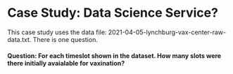 # Case Study: Data Science Service?
This case study uses the data file: 2021-04-05-lynchburg-vax-center-raw-data.txt. There is one question.

#### Question: For each timeslot shown in the dataset. How many slots were there initially avaialable for vaxination?
